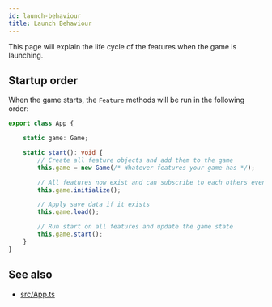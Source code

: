 ```yaml
---
id: launch-behaviour
title: Launch Behaviour
---
```


This page will explain the life cycle of the features when the game is launching.

## Startup order
When the game starts, the `Feature` methods will be run in the following order:
```ts
export class App {

    static game: Game;

    static start(): void {
        // Create all feature objects and add them to the game
        this.game = new Game(/* Whatever features your game has */);

        // All features now exist and can subscribe to each others events
        this.game.initialize();

        // Apply save data if it exists
        this.game.load();

        // Run start on all features and update the game state
        this.game.start(); 
    }
}
``` 

## See also
- [src/App.ts](https://github.com/123ishaTest/incremental-game-template/blob/master/src/App.ts)
